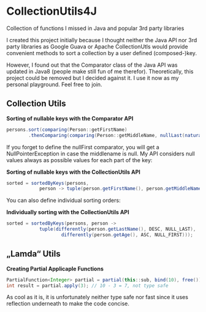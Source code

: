 # CollectionUtils4J
Collection of functions I missed in Java and popular 3rd party libraries

I created this project initially because I thought neither the Java API nor 3rd party
libraries as Google Guava or Apache CollectionUtls would provide
convenient methods to sort a collection by a user defined (composed-)key.

However, I found out that the Comparator class of the Java API was updated in Java8 (people make still fun of me therefor).
Theoretically, this project could be removed but I decided against it.
I use it now as my personal playground. Feel free to join.

## Collection Utils

**Sorting of nullable keys with the Comparator API**

```java
persons.sort(comparing(Person::getFirstName)
        .thenComparing(comparing(Person::getMiddleName, nullLast(naturalOrder()))));
```

If you forget to define the nullFirst comparator, you will get a NullPointerException in case the middlename is null.
My API considers null values always as possible values for each part of the key:

**Sorting of nullable keys with the CollectionUtils API**

```java
sorted = sortedByKeys(persons, 
            person -> tuple(person.getFirstName(), person.getMiddleName()));
```

You can also define individual sorting orders:

**Individually sorting with the CollectionUtils API**

```java
sorted = sortedByKeys(persons, person ->
            tuple(differently(person.getLastName(), DESC, NULL_LAST),
                    differently(person.getAge(), ASC, NULL_FIRST)));
```

## „Lamda“ Utils

**Creating Partial Applicaple Functions**
```java
PartialFunction<Integer> partial = partial(this::sub, bind(10), free()); // type safe
int result = partial.apply(3); // 10 - 3 = 7, not type safe
```
As cool as it is, it is unfortunately neither type safe nor fast since it uses reflection underneath to make the code concise.
